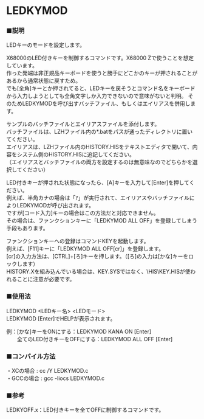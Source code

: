 # LEDKYMOD
### ■説明
LEDキーのモードを設定します。

X68000のLED付きキーを制御するコマンドです。X68000 Zで使うことを想定しています。<br>
作った発端は非正規品キーボードを使うと勝手にどこかのキーが押されることがあるから通常状態に戻すため。<br>
でも[全角]キーとか押されてると、LEDキーを戻そうとコマンド名をキーボードから入力しようとしても全角文字しか入力できないので意味がないと判明。
そのためLEDKYMODを呼び出すバッチファイル、もしくはエイリアスを併用します。<br>

サンプルのバッチファイルとエイリアスファイルを添付します。<br>
バッチファイルは、LZHファイル内の*.batをパスが通ったディレクトリに置いてください。<br>
エイリアスは、LZHファイル内のHISTORY.HISをテキストエディタで開いて、内容をシステム側のHISTORY.HISに追記してください。<br>
（エイリアスとバッチファイルの両方を設定するのは無意味なのでどちらかを選択してください）<br>

LED付きキーが押された状態になったら、[A]キーを入力して[Enter]を押してください。<br>
例えば、半角カナの場合は「ｱ」が実行されて、エイリアスやバッチファイルによりLEDKYMODが呼び出されます。<br>
ですが[コード入力]キーの場合はこの方法だと対応できません。<br>
その場合は、ファンクションキーに「LEDKYMOD ALL OFF」を登録してしまう手段もあります。<br>

ファンクションキーへの登録はコマンドKEYを起動します。<br>
例えば、[F11]キーに「LEDKYMOD ALL OFF[cr]」を登録します。<br>
[cr]の入力方法は、[CTRL]+[ろ]キーを押します。（[ろ]の入力は[かな]キーをロックします）<br>
HISTORY.Xを組み込んでいる場合は、KEY.SYSではなく、\HIS\KEY.HISが使われることに注意が必要です。<br>

### ■使用法
LEDKYMOD <LEDキー名> <LEDモード><br>
LEDKYMOD [Enter]でHELPが表示されます。<br>

例：[かな]キーをONにする：LEDKYMOD KANA ON [Enter]<br>
　　全てのLED付きキーをOFFにする：LEDKYMOD ALL OFF [Enter]<br>

### ■コンパイル方法
・XCの場合 : cc /Y LEDKYMOD.c<br>
・GCCの場合 : gcc -liocs LEDKYMOD.c

### ■参考
LEDKYOFF.x：LED付きキーを全てOFFに制御するコマンドです。
